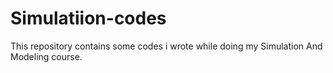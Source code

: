 # Simulatiion-codes
This repository contains some codes i wrote while doing my Simulation And Modeling course.
